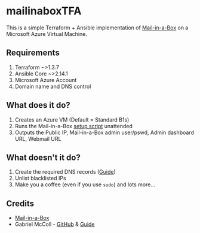 # mailinaboxTFA

This is a simple Terraform + Ansible implementation of [Mail-in-a-Box](https://mailinabox.email/) on a Microsoft Azure Virtual Machine.

## Requirements
1. Terraform ~>1.3.7
2. Ansible Core ~>2.14.1
3. Microsoft Azure Account
4. Domain name and DNS control

## What does it do?
1. Creates an Azure VM (Default = Standard B1s)
2. Runs the Mail-in-a-Box [setup script](https://mailinabox.email/setup.sh) unattended
3. Outputs the Public IP, Mail-in-a-Box admin user/pswd, Admin dashboard URL, Webmail URL

## What doesn't it do?
1. Create the required DNS records ([Guide](https://mailinabox.email/guide.html))
2. Unlist blacklisted IPs
3. Make you a coffee (even if you use `sudo`) and lots more...

## Credits
- [Mail-in-a-Box](https://github.com/mail-in-a-box/mailinabox)
- Gabriel McColl - [GitHub](https://github.com/gabrielmccoll/MailinBoxAzure/blob/master/Mailserver.ps1) & [Guide](https://cloudconfusion.github.io/azure/make-your-own-email-server-on-azure/)
